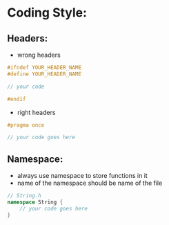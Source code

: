 # Coding Style:

## Headers:
- wrong headers
```cpp
#ifndef YOUR_HEADER_NAME
#define YOUR_HEADER_NAME

// your code 

#endif
```

- right headers
```cpp
#pragma once

// your code goes here
```

## Namespace:
- always use namespace to store functions in it
- name of the namespace should be name of the file
```cpp
// String.h
namespace String {
    // your code goes here
}
```